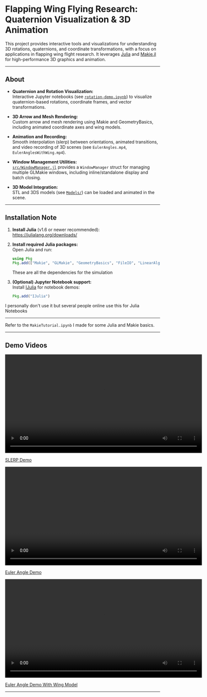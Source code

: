 # Flapping Wing Flying Research: Quaternion Visualization & 3D Animation

This project provides interactive tools and visualizations for understanding 3D rotations, quaternions, and coordinate transformations, with a focus on applications in flapping wing flight research. It leverages [Julia](https://julialang.org/) and [Makie.jl](https://makie.juliaplots.org/stable/) for high-performance 3D graphics and animation.

---

## About

- **Quaternion and Rotation Visualization:**  
  Interactive Jupyter notebooks (see [`rotation-demo.ipynb`](rotation-demo.ipynb)) to visualize quaternion-based rotations, coordinate frames, and vector transformations.

- **3D Arrow and Mesh Rendering:**  
  Custom arrow and mesh rendering using Makie and GeometryBasics, including animated coordinate axes and wing models.

- **Animation and Recording:**  
  Smooth interpolation (slerp) between orientations, animated transitions, and video recording of 3D scenes (see `EulerAngles.mp4`, `EulerAnglesWithWing.mp4`).

- **Window Management Utilities:**  
  [`src/WindowManager.jl`](src/WindowManager.jl) provides a `WindowManager` struct for managing multiple GLMakie windows, including inline/standalone display and batch closing.

- **3D Model Integration:**  
  STL and 3DS models (see [`Models/`](Models/)) can be loaded and animated in the scene.

---


## Installation Note

1. **Install Julia** (v1.6 or newer recommended):  
   https://julialang.org/downloads/

2. **Install required Julia packages:**  
   Open Julia and run:
   ```julia
   using Pkg
   Pkg.add(["Makie", "GLMakie", "GeometryBasics", "FileIO", "LinearAlgebra", "Quaternions"])
   ```
   These are all the dependencies for the simulation

3. **(Optional) Jupyter Notebook support:**  
   Install [IJulia](https://github.com/JuliaLang/IJulia.jl) for notebook demos:
   ```julia
   Pkg.add("IJulia")
   ```

I personally don't use it but several people online use this for Julia Notebooks

---

Refer to the `MakieTutorial.ipynb` I made for some Julia and Makie basics.


---

## Demo Videos

<video controls width="640">
  <source src="slerp_with_state_high_quality.mp4" type="video/mp4">
  Your browser does not support the video tag.
</video>

[SLERP Demo](slerp_with_state_high_quality.mp4)

<video controls width="640">
  <source src="EulerAngles.mp4" type="video/mp4">
  Your browser does not support the video tag.
</video>

[Euler Angle Demo](EulerAngles.mp4)

<video controls width="640">
  <source src="EulerAnglesWithWing.mp4" type="video/mp4">
  Your browser does not support the video tag.
</video>

[Euler Angle Demo With Wing Model](EulerAnglesWithWing.mp4)

---
